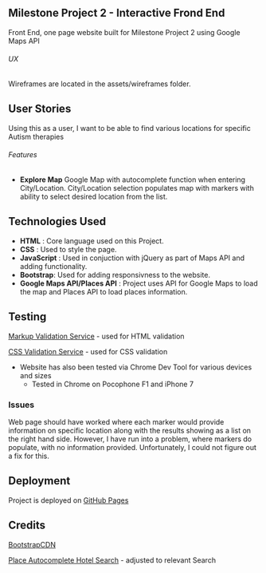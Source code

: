 ## Milestone Project 2 - Interactive Frond End
Front End, one page website built for Milestone Project 2 using Google Maps API

###### UX

Wireframes are located in the assets/wireframes folder.

## User Stories

Using this as a user, I want to be able to find various locations for specific Autism therapies

###### Features

- **Explore Map** Google Map with autocomplete function when entering City/Location. City/Location selection populates map with markers with ability to select desired location from the list.

## Technologies Used

- **HTML** : Core language used on this Project.
- **CSS** : Used to style the page.
- **JavaScript** : Used in conjuction with jQuery as part of Maps API and adding functionality.
- **Bootstrap**: Used for adding responsivness to the website.
- **Google Maps API/Places API** : Project uses API for Google Maps to load the map and Places API to load places information.

## Testing

[Markup Validation Service](https://validator.w3.org/) - used for HTML validation


[CSS Validation Service](https://jigsaw.w3.org/css-validator/) - used for CSS validation

- Website has also been tested via Chrome Dev Tool for various devices and sizes
  - Tested in Chrome on Pocophone F1 and iPhone 7 

### Issues

Web page should have worked where each marker would provide information on specific location along with the results showing as a list on the right hand side. However, I have run into a problem, where markers do populate, with no information provided. Unfortunately, I could not figure out a fix for this.

## Deployment

Project is deployed on [GitHub Pages](https://azigalovs.github.io/milestoneproject2/)

## Credits
  [BootstrapCDN](https://www.bootstrapcdn.com/)

  
  [Place Autocomplete Hotel Search](https://developers-dot-devsite-v2-prod.appspot.com/maps/documentation/javascript/examples/places-autocomplete-hotelsearch) - adjusted to relevant Search
  

